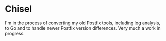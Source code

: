 # Chisel

I'm in the process of converting my old Postfix tools, including log analysis,
to Go and to handle newer Postfix version differences. Very much a work in progress.

